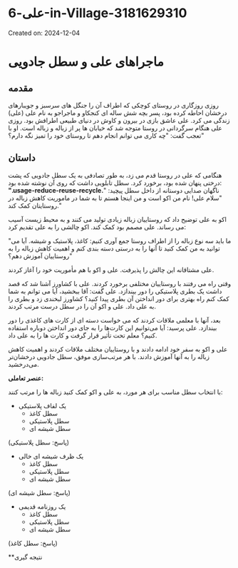 # علی-6-in-Village-3181629310

Created on: 2024-12-04

**ماجراهای علی و سطل جادویی**
=============================================

**مقدمه**
---------------

روزی روزگاری در روستای کوچکی که اطراف آن را جنگل های سرسبز و جویبارهای درخشان احاطه کرده بود، پسر بچه شش ساله ای کنجکاو و ماجراجو به نام علی (علی) زندگی می کرد. علی عاشق بازی در بیرون و کاوش در دنیای طبیعی اطرافش بود. روزی علی هنگام سرگردانی در روستا متوجه شد که خیابان ها پر از زباله و زباله است. او با تعجب گفت: "چه کاری می توانم انجام دهم تا روستای خود را تمیز نگه دارم؟"

**داستان**
--------

هنگامی که علی در روستا قدم می زد، به طور تصادفی به یک سطل جادویی که پشت درختی پنهان شده بود، برخورد کرد. سطل تابلویی داشت که روی آن نوشته شده بود: **".usage-reduce-reuse-recycle.**" ناگهان صدایی دوستانه از داخل سطل پیچید: "سلام علی! نام من اکو است و من اینجا هستم تا به شما در ماموریت کاهش زباله در روستایتان کمک کند."

اکو به علی توضیح داد که روستاییان زباله زیادی تولید می کنند و به محیط زیست آسیب می رساند. علی مصمم بود کمک کند. اکو چالشی را به علی تقدیم کرد:

"ما باید سه نوع زباله را از اطراف روستا جمع آوری کنیم: کاغذ، پلاستیک و شیشه. آیا می توانید به من کمک کنید تا آنها را به درستی دسته بندی کنم و اهمیت کاهش زباله را به روستاییان آموزش دهم؟"

علی مشتاقانه این چالش را پذیرفت. علی و اکو با هم مأموریت خود را آغاز کردند.

وقتی راه می رفتند با روستاییان مختلفی برخورد کردند. علی با کشاورز آشنا شد که قصد داشت یک بطری پلاستیکی را دور بیندازد. علی گفت: آقا ببخشید، آیا می توانم به شما کمک کنم راه بهتری برای دور انداختن آن بطری پیدا کنید؟ کشاورز لبخندی زد و بطری را به علی داد. علی و اکو آن را در سطل درست مرتب کردند.

بعد، آنها با معلمی ملاقات کردند که می خواست دسته ای از کارت های کاغذی را دور بیندازد. علی پرسید: آیا می‌توانیم این کارت‌ها را به جای دور انداختن دوباره استفاده کنیم؟ معلم تحت تأثیر قرار گرفت و کارت ها را به علی داد.

علی و اکو به سفر خود ادامه دادند و با روستاییان مختلف ملاقات کردند و اهمیت کاهش زباله را به آنها آموزش دادند. با هر مرتب‌سازی موفق، سطل جادویی درخشان‌تر می‌درخشید.

**عنصر تعاملی:**

با انتخاب سطل مناسب برای هر مورد، به علی و اکو کمک کنید زباله ها را مرتب کنند:

* یک لفاف پلاستیکی 
  + سطل کاغذ
  + سطل پلاستیکی
  + سطل شیشه ای

(پاسخ: سطل پلاستیکی)

* یک ظرف شیشه ای خالی 
  + سطل کاغذ
  + سطل پلاستیکی
  + سطل شیشه ای

(پاسخ: سطل شیشه ای)

* یک روزنامه قدیمی 
  + سطل کاغذ
  + سطل پلاستیکی
  + سطل شیشه ای

(پاسخ: سطل کاغذ)

**نتیجه گیری